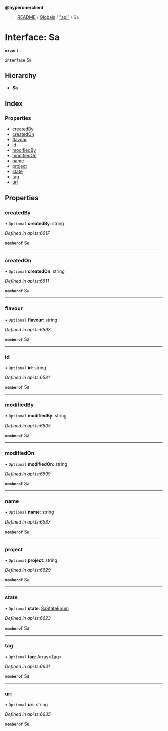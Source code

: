 **@hyperone/client**

> [README](../README.md) / [Globals](../globals.md) / ["api"](../modules/_api_.md) / Sa

# Interface: Sa

**`export`** 

**`interface`** Sa

## Hierarchy

* **Sa**

## Index

### Properties

* [createdBy](_api_.sa.md#createdby)
* [createdOn](_api_.sa.md#createdon)
* [flavour](_api_.sa.md#flavour)
* [id](_api_.sa.md#id)
* [modifiedBy](_api_.sa.md#modifiedby)
* [modifiedOn](_api_.sa.md#modifiedon)
* [name](_api_.sa.md#name)
* [project](_api_.sa.md#project)
* [state](_api_.sa.md#state)
* [tag](_api_.sa.md#tag)
* [uri](_api_.sa.md#uri)

## Properties

### createdBy

• `Optional` **createdBy**: string

*Defined in api.ts:6617*

**`memberof`** Sa

___

### createdOn

• `Optional` **createdOn**: string

*Defined in api.ts:6611*

**`memberof`** Sa

___

### flavour

• `Optional` **flavour**: string

*Defined in api.ts:6593*

**`memberof`** Sa

___

### id

• `Optional` **id**: string

*Defined in api.ts:6581*

**`memberof`** Sa

___

### modifiedBy

• `Optional` **modifiedBy**: string

*Defined in api.ts:6605*

**`memberof`** Sa

___

### modifiedOn

• `Optional` **modifiedOn**: string

*Defined in api.ts:6599*

**`memberof`** Sa

___

### name

• `Optional` **name**: string

*Defined in api.ts:6587*

**`memberof`** Sa

___

### project

• `Optional` **project**: string

*Defined in api.ts:6629*

**`memberof`** Sa

___

### state

• `Optional` **state**: [SaStateEnum](../enums/_api_.sastateenum.md)

*Defined in api.ts:6623*

**`memberof`** Sa

___

### tag

• `Optional` **tag**: Array\<[Tag](_api_.tag.md)>

*Defined in api.ts:6641*

**`memberof`** Sa

___

### uri

• `Optional` **uri**: string

*Defined in api.ts:6635*

**`memberof`** Sa
